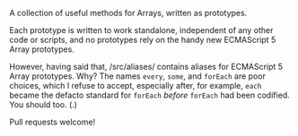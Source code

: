 A collection of useful methods for Arrays, written as prototypes.

Each prototype is written to work standalone, independent of any other code or scripts, and no prototypes rely on the handy new ECMAScript 5 Array prototypes.

However, having said that, /src/aliases/ contains aliases for ECMAScript 5 Array prototypes. Why? The names `every`, `some`, and `forEach` are poor choices, which I refuse to accept, especially after, for example, `each` became the defacto standard for `forEach` *before* `forEach` had been codified. You should too. (</rant>.)

Pull requests welcome!